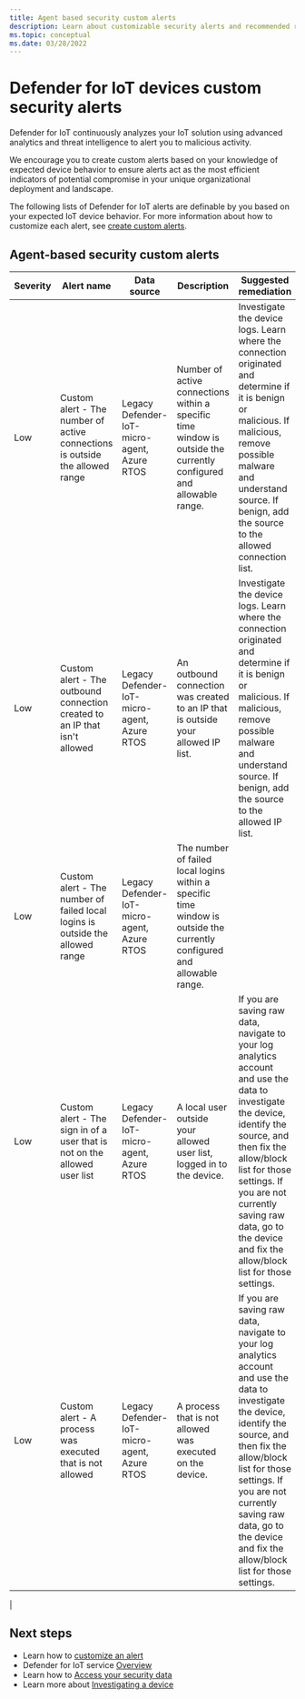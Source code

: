 ```yaml
---
title: Agent based security custom alerts
description: Learn about customizable security alerts and recommended remediation using Defender for IoT device's features and service.
ms.topic: conceptual
ms.date: 03/28/2022
---
```



# Defender for IoT devices custom security alerts

Defender for IoT continuously analyzes your IoT solution using advanced analytics and threat intelligence to alert you to malicious activity.

We encourage you to create custom alerts based on your knowledge of expected device behavior to ensure alerts act as the most efficient indicators of potential compromise in your unique organizational deployment and landscape.

The following lists of Defender for IoT alerts are definable by you based on your expected IoT device behavior. For more information about how to customize each alert, see [create custom alerts](quickstart-create-custom-alerts.md).

## Agent-based security custom alerts

| Severity | Alert name | Data source | Description | Suggested remediation |
|--|--|--|--|--|
| Low | Custom alert - The number of active connections is outside the allowed range | Legacy Defender-IoT-micro-agent, Azure RTOS | Number of active connections within a specific time window is outside the currently configured and allowable range. | Investigate the device logs. Learn where the connection originated and determine if it is benign or malicious. If malicious, remove possible malware and understand source. If benign, add the source to the allowed connection list. |
| Low | Custom alert - The outbound connection created to an IP that isn't allowed | Legacy Defender-IoT-micro-agent, Azure RTOS | An outbound connection was created to an IP that is outside your allowed IP list. | Investigate the device logs. Learn where the connection originated and determine if it is benign or malicious. If malicious, remove possible malware and understand source. If benign, add the source to the allowed IP list. |
| Low | Custom alert - The number of failed local logins is outside the allowed range | Legacy Defender-IoT-micro-agent, Azure RTOS | The number of failed local logins within a specific time window is outside the currently configured and allowable range. |  |
| Low | Custom alert - The sign in of a user that is not on the allowed user list | Legacy Defender-IoT-micro-agent, Azure RTOS | A local user outside your allowed user list, logged in to the device. | If you are saving raw data, navigate to your log analytics account and use the data to investigate the device, identify the source, and then fix the allow/block list for those settings. If you are not currently saving raw data, go to the device and fix the allow/block list for those settings. |
| Low | Custom alert - A process was executed that is not allowed | Legacy Defender-IoT-micro-agent, Azure RTOS | A process that is not allowed was executed on the device. | If you are saving raw data, navigate to your log analytics account and use the data to investigate the device, identify the source, and then fix the allow/block list for those settings. If you are not currently saving raw data, go to the device and fix the allow/block list for those settings. |
|

## Next steps

- Learn how to [customize an alert](quickstart-create-custom-alerts.md)
- Defender for IoT service [Overview](overview.md)
- Learn how to [Access your security data](how-to-security-data-access.md)
- Learn more about [Investigating a device](how-to-investigate-device.md)
